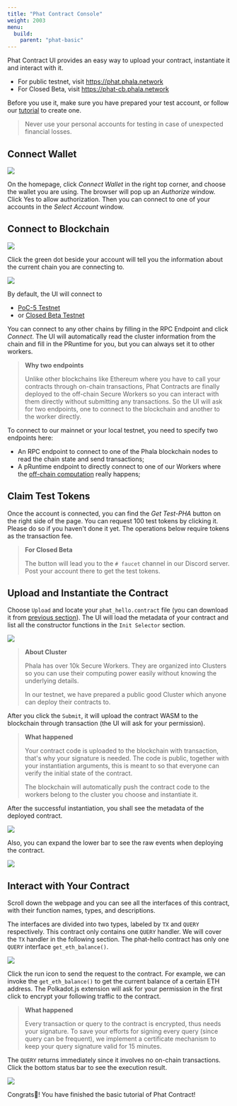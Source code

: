 ```yaml
---
title: "Phat Contract Console"
weight: 2003
menu:
  build:
    parent: "phat-basic"
---
```


Phat Contract UI provides an easy way to upload your contract, instantiate it and interact with it.

- For public testnet, visit <https://phat.phala.network>
- For Closed Beta, visit <https://phat-cb.phala.network>

Before you use it, make sure you have prepared your test account, or follow our [tutorial](/en-us/build/getting-started/account-prep) to create one.

> Never use your personal accounts for testing in case of unexpected financial losses.


## Connect Wallet

![](/images/build/phat-ui.png)

On the homepage, click *Connect Wallet* in the right top corner, and choose the wallet you are using. The browser will pop up an *Authorize* window. Click Yes to allow authorization. Then you can connect to one of your accounts in the *Select Account* window.

## Connect to Blockchain

![](/images/build/phat-ui-endpoint-setting.png)

Click the green dot beside your account will tell you the information about the current chain you are connecting to.

![](/images/build/phat-ui-connection-info.png)

By default, the UI will connect to

-  [PoC-5 Testnet](https://polkadot.js.org/apps/?rpc=wss%3A%2F%2Fpoc5.phala.network%2Fws#/explorer)
-  or [Closed Beta Testnet](https://polkadot.js.org/apps/?rpc=wss%3A%2F%2Fphat-beta.phala.network%2Fkhala%2Fws#/explorer)

You can connect to any other chains by filling in the RPC Endpoint and click *Connect*. The UI will automatically read the cluster information from the chain and fill in the PRuntime for you, but you can always set it to other workers.

> **Why two endpoints**
>
> Unlike other blockchains like Ethereum where you have to call your contracts through on-chain transactions, Phat Contracts are finally deployed to the off-chain Secure Workers so you can interact with them directly without submitting any transactions. So the UI will ask for two endpoints, one to connect to the blockchain and another to the worker directly.

To connect to our mainnet or your local testnet, you need to specify two endpoints here:
- An RPC endpoint to connect to one of the Phala blockchain nodes to read the chain state and send transactions;
- A pRuntime endpoint to directly connect to one of our Workers where the [off-chain computation](https://medium.com/phala-network/fat-contract-introduce-off-chain-computation-to-smart-contract-dfc5839d5fb8) really happens;

## Claim Test Tokens

Once the account is connected, you can find the *Get Test-PHA* button on the right side of the page. You can request 100 test tokens by clicking it. Please do so if you haven't done it yet. The operations below require tokens as the transaction fee.

> **For Closed Beta**
>
> The button will lead you to the `# faucet` channel in our Discord server. Post your account there to get the test tokens.

## Upload and Instantiate the Contract

Choose `Upload` and locate your `phat_hello.contract` file (you can download it from [previous section](/en-us/build/getting-started/prep/#hello-world-contract)). The UI will load the metadata of your contract and list all the constructor functions in the `Init Selector` section.

![](/images/build/phat-ui-upload.png)

> **About Cluster**
>
> Phala has over 10k Secure Workers. They are organized into Clusters so you can use their computing power easily without knowing the underlying details.
>
> In our testnet, we have prepared a public good Cluster which anyone can deploy their contracts to.

After you click the `Submit`, it will upload the contract WASM to the blockchain through transaction (the UI will ask for your permission).

> **What happened**
>
> Your contract code is uploaded to the blockchain with transaction, that's why your signature is needed. The code is public, together with your instantiation arguments, this is meant to so that everyone can verify the initial state of the contract.
>
> The blockchain will automatically push the contract code to the workers belong to the cluster you choose and instantiate it.

After the successful instantiation, you shall see the metadata of the deployed contract.

![](/images/build/phat-ui-metadata.png)

Also, you can expand the lower bar to see the raw events when deploying the contract.

![](/images/build/phat-ui-events.png)

## Interact with Your Contract

Scroll down the webpage and you can see all the interfaces of this contract, with their function names, types, and descriptions.

The interfaces are divided into two types, labeled by `TX` and `QUERY` respectively. This contract only contains one `QUERY` handler. We will cover the `TX` handler in the following section. The phat-hello contract has only one `QUERY` interface `get_eth_balance()`.

![](/images/build/phat-ui-input.png)

Click the run icon to send the request to the contract. For example, we can invoke the `get_eth_balance()` to get the current balance of a certain ETH address. The Polkadot.js extension will ask for your permission in the first click to encrypt your following traffic to the contract.

> **What happened**
>
> Every transaction or query to the contract is encrypted, thus needs your signature. To save your efforts for signing every query (since query can be frequent), we implement a certificate mechanism to keep your query signature valid for 15 minutes.

The `QUERY` returns immediately since it involves no on-chain transactions. Click the bottom status bar to see the execution result.

![](/images/build/phat-ui-result.png)

Congrats🎉! You have finished the basic tutorial of Phat Contract!
